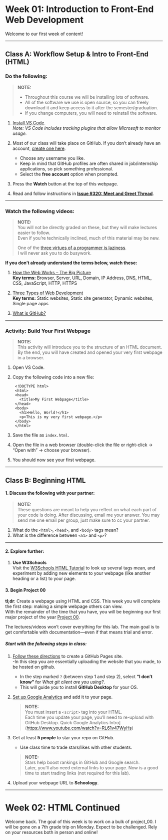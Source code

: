 # Week 01: Introduction to Front-End Web Development

Welcome to our first week of content! 

---

## **Class A**: Workflow Setup & Intro to Front-End (HTML)

### Do the following:

> **NOTE:**  
> - Throughout this course we will be installing lots of software.  
> - All of the software we use is open source, so you can freely download it and keep access to it after the semester/graduation.  
> - If you change computers, you will need to reinstall the software.  

1. [Install VS Code](https://code.visualstudio.com/Download).  
   *Note: VS Code includes tracking plugins that allow Microsoft to monitor usage.*  

2. Most of our class will take place on GitHub. If you don’t already have an account, [create one here](https://github.com/join).  
   - Choose any username you like.  
   - Keep in mind that GitHub profiles are often shared in job/internship applications, so pick something professional.  
   - Select the **free account** option when prompted.  

3. Press the **Watch** button at the top of this webpage.  

4. Read and follow instructions in **[Issue #320: Meet and Greet Thread](https://github.com/teacher-aj/HeschelCS/issues/1)**.  

---

### Watch the following videos:

> **NOTE:**  
> You will not be directly graded on these, but they will make lectures easier to follow.  
> Even if you’re technically inclined, much of this material may be new.  
> 
> One of the [three virtues of a programmer is laziness](https://thethreevirtues.com/).  
> I will never ask you to do busywork.  

**If you don’t already understand the terms below, watch these:**  

1. [How the Web Works – The Big Picture](https://www.youtube.com/watch?v=hJHvdBlSxug)  
   **Key terms:** Browser, Server, URL, Domain, IP Address, DNS, HTML, CSS, JavaScript, HTTP, HTTPS  

2. [Three Types of Web Development](https://www.youtube.com/watch?v=Kg0Q_YaQ3Gk)  
   **Key terms:** Static websites, Static site generator, Dynamic websites, Single page apps  

3. [What is GitHub?](https://www.youtube.com/watch?v=pBy1zgt0XPc)

---

### Activity: Build Your First Webpage

> **NOTE:**  
> This activity will introduce you to the structure of an HTML document.  
> By the end, you will have created and opened your very first webpage in a browser.  

1. Open VS Code.  

2. Copy the following code into a new file:  

        <!DOCTYPE html>
        <html>
        <head>
          <title>My First Webpage</title>
        </head>
        <body>
          <h1>Hello, World!</h1>
          <p>This is my very first webpage.</p>
        </body>
        </html>

3. Save the file as `index.html`.  

4. Open the file in a web browser (double-click the file or right-click → “Open with” → choose your browser).  

5. You should now see your first webpage.  

---

## **Class B**: Beginning HTML

#### 1. Discuss the following with your partner:

> **NOTE:**  
> These questions are meant to help you reflect on what each part of your code is doing. After discussing, email me your answer. You may send me one email per group, just make sure to cc your partner.

1. What do the `<html>`, `<head>`, and `<body>` tags mean?  
2. What is the difference between `<h1>` and `<p>`?  

---

#### 2. Explore further:

1. **Use W3Schools**  
   Visit the [W3Schools HTML Tutorial](https://www.w3schools.com/html/) to look up several tags mean, and experiment by adding new elements to your webpage (like another heading or a list) to your page.   

#### 3. Begin Project 00

**tl;dr**: Create a webpage using HTML and CSS. This week you will complete the first step: making a simple webpage others can view.  
With the remainder of the time that you have, you will be beginning our first major project of the year [Project 00](/project_00_basic_webpage/).

The lectures/videos won’t cover everything for this lab. The main goal is to get comfortable with documentation—even if that means trial and error.  

##### Start with the following steps in class:

1. [Follow these directions](https://pages.github.com/) to create a GitHub Pages site.  
   -In this step you are essentially uploading the website that you made, to be hosted on github.
   - In the step marked `?` (between step 1 and step 2), select **“I don’t know”** for *What git client are you using?*.  
   - This will guide you to install **GitHub Desktop** for your OS.  

2. [Set up Google Analytics](https://support.google.com/analytics/answer/1008015?hl=en) and add it to your page.  
   > **NOTE:**  
   > You must insert a `<script>` tag into your HTML.  
   > Each time you update your page, you’ll need to re-upload with GitHub Desktop.
   > Quick Google Analytics Intro](https://www.youtube.com/watch?v=RL61v47WyHs)

3. Get at least **5 people** to star your repo on GitHub.  
   - Use class time to trade stars/likes with other students.  
   > **NOTE:**  
   > Stars help boost rankings in GitHub and Google search.  
   > Later, you’ll also need external links to your page. Now is a good time to start trading links (not required for this lab).  

4. Upload your webpage URL to **Schoology**.

---
# Week 02: HTML Continued

Welcome back. The goal of this week is to work on a bulk of project_00. I will be gone on a 7th grade trip on Monday. Expect to be challenged. Rely on your resources both in person and online!




